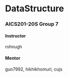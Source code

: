 # DataStructure
### AICS201-20S Group 7

#### Instructor

rohnugh

#### Mentor

gun7992, hikhikhomuri, cujs


